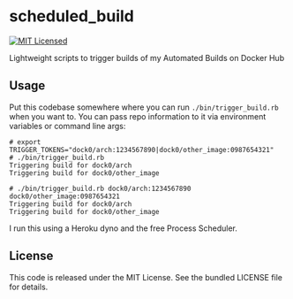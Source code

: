 scheduled\_build
=======

[![MIT Licensed](http://img.shields.io/badge/license-MIT-green.svg)](https://tldrlegal.com/license/mit-license)

Lightweight scripts to trigger builds of my Automated Builds on Docker Hub

## Usage

Put this codebase somewhere where you can run `./bin/trigger_build.rb` when you want to. You can pass repo information to it via environment variables or command line args:

```
# export TRIGGER_TOKENS="dock0/arch:1234567890|dock0/other_image:0987654321"
# ./bin/trigger_build.rb
Triggering build for dock0/arch
Triggering build for dock0/other_image
```

```
# ./bin/trigger_build.rb dock0/arch:1234567890 dock0/other_image:0987654321
Triggering build for dock0/arch
Triggering build for dock0/other_image
```

I run this using a Heroku dyno and the free Process Scheduler.

## License

This code is released under the MIT License. See the bundled LICENSE file for details.

